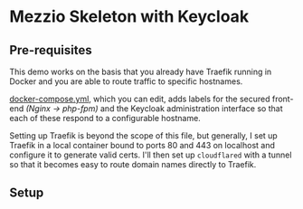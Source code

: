 # Mezzio Skeleton with Keycloak

## Pre-requisites

This demo works on the basis that you already have Traefik running in Docker and you are able to route traffic to specific hostnames.

[docker-compose.yml](docker-compose.yml), which you can edit, adds labels for the secured front-end _(Nginx -> php-fpm)_ and the Keycloak administration interface so that each of these respond to a configurable hostname.

Setting up Traefik is beyond the scope of this file, but generally, I set up Traefik in a local container bound to ports 80 and 443 on localhost and configure it to generate valid certs. I'll then set up `cloudflared` with a tunnel so that it becomes easy to route domain names directly to Traefik.

## Setup
